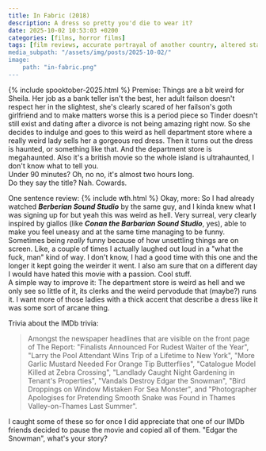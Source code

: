 ```yaml
---
title: In Fabric (2018)
description: A dress so pretty you'd die to wear it?
date: 2025-10-02 10:53:03 +0200
categories: [films, horror films]
tags: [film reviews, accurate portrayal of another country, altered states, black comedy, body horror, buttsploitation, cool weird crap, high heels and leather, horror comedy, it's a metaphor d'uh, the writer's barely-disguised fetish, what the hell was that, spooktober 2025, horror]
media_subpath: "/assets/img/posts/2025-10-02/"
image:
    path: "in-fabric.png"
---
```

{% include spooktober-2025.html %}
<span class="reviewsection">Premise:</span> Things are a bit weird for Sheila. Her job as a bank teller isn't the best, her adult failson doesn't respect her in the slightest, she's clearly scared of her failson's goth girlfriend and to make matters worse this is a period piece so Tinder doesn't still exist and dating after a divorce is not being amazing right now. So she decides to indulge and goes to this weird as hell department store where a really weird lady sells her a gorgeous red dress. Then it turns out the dress is haunted, or something like that. And the department store is megahaunted. Also it's a british movie so the whole island is ultrahaunted, I don't know what to tell you.<br/>
<span class="reviewsection">Under 90 minutes?</span> Oh, no no, it's almost two hours long.<br/>
<span class="reviewsection">Do they say the title?</span> Nah. Cowards.

<span class="reviewsection">One sentence review:</span> {% include wth.html %}
<span class="reviewsection">Okay, more:</span> So I had already watched ***Berberian Sound Studio*** by the same guy, and I kinda knew what I was signing up for but yeah this was weird as hell. Very surreal, very clearly inspired by giallos (like ***Conan the Barbarian Sound Studio***, yes), able to make you feel uneasy and at the same time managing to be funny. Sometimes being *really* funny because of how unsettling things are on screen. Like, a couple of times I actually laughed out loud in a "what the fuck, man" kind of way. I don't know, I had a good time with this one and the longer it kept going the weirder it went. I also am sure that on a different day I would have hated this movie with a passion. Cool stuff.<br/>
<span class="reviewsection">A simple way to improve it:</span> The department store is weird as hell and we only see so little of it, its clerks and the weird pervodude that (maybe?) runs it. I want more of those ladies with a thick accent that describe a dress like it was some sort of arcane thing.

<span class="reviewsection">Trivia about the IMDb trivia:</span>
> Amongst the newspaper headlines that are visible on the front page of The Report: "Finalists Announced For Rudest Waiter of the Year", "Larry the Pool Attendant Wins Trip of a Lifetime to New York", "More Garlic Mustard Needed For Orange Tip Butterflies", "Catalogue Model Killed at Zebra Crossing", "Landlady Caught Night Gardening in Tenant's Properties", "Vandals Destroy Edgar the Snowman", "Bird Droppings on Window Mistaken For Sea Monster", and "Photographer Apologises for Pretending Smooth Snake was Found in Thames Valley-on-Thames Last Summer".

I caught some of these so for once I did appreciate that one of our IMDb friends decided to pause the movie and copied all of them. "Edgar the Snowman", what's your story?
